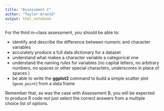```yaml
---
title: "Assessment C"
author: "Taylor Arnold"
output: html_notebook
---
```


For the third in-class assessment, you should
be able to:

- identify and describe the difference between numeric and character variables
- accurately produce a full data dictionary for a dataset
- understand what makes a character variable a categorical one
- understand the naming rules for variables (no capital letters, no arbitrary
numbers, no spaces or other special characters, underscores in place of spaces
)
- be able to write the **ggplot2** command to build a simple scatter plot
(`geom_point`) from a data frame

Remember that, as was the case with Assessment B, you will be expected to
produce R code not just select the correct answers from a multiple choice list
of options.
